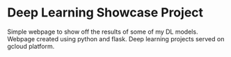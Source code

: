 # Deep Learning Showcase Project

Simple webpage to show off the results of some of my DL models.
Webpage created using python and flask.
Deep learning projects served on gcloud platform.
